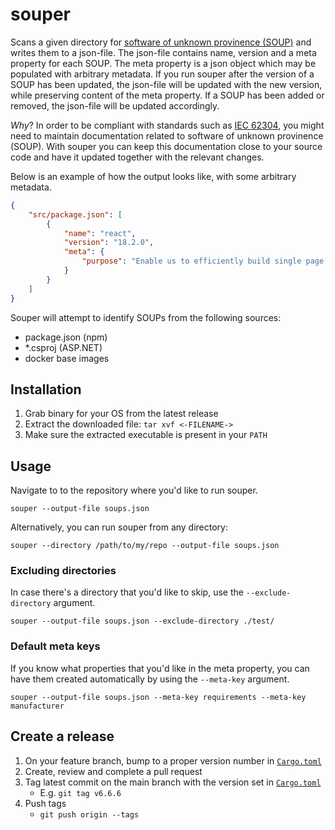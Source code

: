 # souper

Scans a given directory for [software of unknown provinence (SOUP)](https://en.wikipedia.org/wiki/Software_of_unknown_pedigree) and writes them to a json-file.
The json-file contains name, version and a meta property for each SOUP.
The meta property is a json object which may be populated with arbitrary metadata.
If you run souper after the version of a SOUP has been updated, the json-file will be updated with the new version, while preserving content of the meta property.
If a SOUP has been added or removed, the json-file will be updated accordingly.

*Why*? 
In order to be compliant with standards such as [IEC 62304](https://en.wikipedia.org/wiki/IEC_62304), you might need to maintain documentation related to software of unknown provinence (SOUP).
With souper you can keep this documentation close to your source code and have it updated together with the relevant changes.

Below is an example of how the output looks like, with some arbitrary metadata.


```json
{
    "src/package.json": [
        {
            "name": "react",
            "version": "18.2.0",
            "meta": {
                "purpose": "Enable us to efficiently build single page applications"
            }
        }
    ]
}
```

Souper will attempt to identify SOUPs from the following sources:
 - package.json (npm)
 - *.csproj (ASP.NET)
 - docker base images

## Installation

1. Grab binary for your OS from the latest release
2. Extract the downloaded file: `tar xvf <-FILENAME->`
3. Make sure the extracted executable is present in your `PATH`

## Usage

Navigate to to the repository where you'd like to run souper.

`souper --output-file soups.json`

Alternatively, you can run souper from any directory:

`souper --directory /path/to/my/repo --output-file soups.json`

### Excluding directories

In case there's a directory that you'd like to skip, use the `--exclude-directory` argument.

`souper --output-file soups.json --exclude-directory ./test/`

### Default meta keys

If you know what properties that you'd like in the meta property, you can have them created automatically by using the `--meta-key` argument.

`souper --output-file soups.json --meta-key requirements --meta-key manufacturer`

## Create a release

1. On your feature branch, bump to a proper version number in [`Cargo.toml`](./Cargo.toml)
2. Create, review and complete a pull request
3. Tag latest commit on the main branch with the version set in [`Cargo.toml`](./Cargo.toml)
    - E.g. `git tag v6.6.6`
4. Push tags
    - `git push origin --tags`
